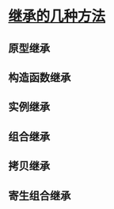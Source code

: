 # [继承的几种方法](https://www.cnblogs.com/humin/p/4556820.html)

## 原型继承

## 构造函数继承

## 实例继承

## 组合继承

## 拷贝继承

## 寄生组合继承